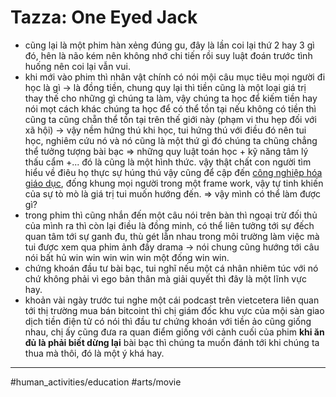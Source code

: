 # Tazza: One Eyed Jack

- cũng lại là một phim hàn xẻng đúng gu, đây là lần coi lại thứ 2 hay 3 gì đó, hên là não kém nên không nhớ chi tiến rồi suy luật đoán trước tình huống nên coi lại vẫn vui.
- khi mới vào phim thì nhân vật chính có nói mội câu mục tiêu mọi người đi học là gì → là đồng tiền, chung quy lại thì tiền cũng là một loại giá trị thay thế cho những gì chúng ta làm, vậy chúng ta học để kiếm tiền hay nói mọt cách khác chúng ta học để có thể tồn tại nếu không có tiền thì cũng ta cũng chẵn thể tồn tại trên thế giới này (phạm vi thu hẹp đối với xã hội)
  → vậy nềm hứng thú khi học, tui hứng thú với điều đó nên tui học, nghiêm cứu nó và nó cũng là một thứ gì đó chúng ta chũng chẳng thể tưởng tượng bài bạc ⇒ những quy luật toán học + kỹ năng tâm lý thấu cẩm +... đó là cũng là một hình thức. vậy thật chất con người tìm hiểu về điêu họ thực sự húng thú vậy cũng để cập đến [công nghiệp hóa giáo dục](công%20nghiệp%20hóa%20giáo%20dục.md), đống khung mọi người trong một frame work, vậy tự tinh khiến của sự tò mò là giá trị tui muốn hướng đến.
  ⇒ vậy mình có thể làm được gì?
- trong phim thì cũng nhắn đến một câu nói trên bàn thì ngoại trừ đối thủ của mình ra thì còn lại điều là đồng minh, có thể liên tưởng tới sự đếch quan tâm tới sự ganh đu, thù gét lẫn nhau trong môi trường làm việc mà tui được xem qua phim ảnh đầy drama → nói chung cũng hướng tới câu nói bất hủ win win win win win một đống win win.
- chứng khoán đầu tư bài bạc, tui nghĩ nếu một cá nhân nhiêm túc với nó chứ không phải vì ego bản thân mà giải quyết thì đây là một lĩnh vực hay.
- khoản vài ngày trước tui nghe một cái podcast trên vietcetera liên quan tới thị trường mua bán bitcoint thì chị giám đốc khu vực của mội sàn giao dịch tiền điện tử có nói thì đầu tư chứng khoán với tiền ảo cũng giống nhau, chị ấy cũng đưa ra quan điểm giống với cảnh cuối của phim **khi ăn đủ là phải biết dừng lại** bài bạc thì chúng ta muốn đánh tới khi chúng ta thua mà thôi, đó là một ý khá hay.

---

#human_activities/education #arts/movie
